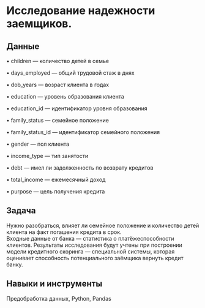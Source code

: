 # Исследование надежности заемщиков.

## Данные

• children — количество детей в семье

• days_employed — общий трудовой стаж в днях

• dob_years — возраст клиента в годах

• education — уровень образования клиента

• education_id — идентификатор уровня образования

• family_status — семейное положение

• family_status_id — идентификатор семейного положения

• gender — пол клиента

• income_type — тип занятости

• debt — имел ли задолженность по возврату кредитов

• total_income — ежемесячный доход

• purpose — цель получения кредита

## Задача

Нужно разобраться, влияет ли семейное положение и количество детей клиента на факт погашения кредита в срок. <br> Входные данные от банка — статистика о платёжеспособности клиентов. Результаты исследования будут учтены при построении модели кредитного скоринга — специальной системы, которая оценивает способность потенциального заёмщика вернуть кредит банку.

## Навыки и инструменты

Предобработка данных, Python, Pandas

